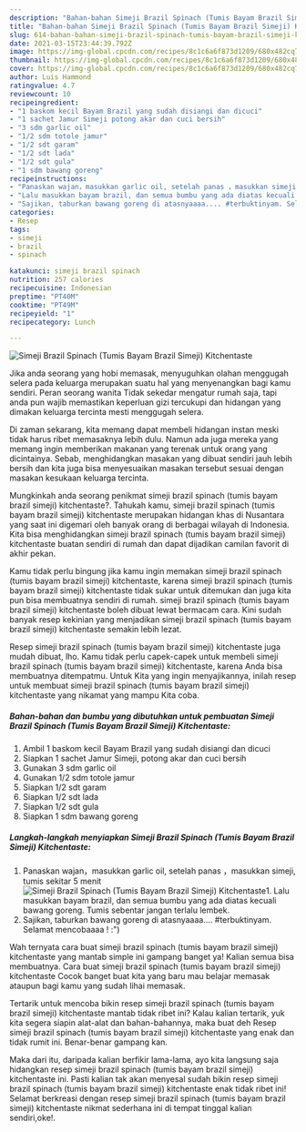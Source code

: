 ```yaml
---
description: "Bahan-bahan Simeji Brazil Spinach (Tumis Bayam Brazil Simeji) Kitchentaste Sederhana Untuk Jualan"
title: "Bahan-bahan Simeji Brazil Spinach (Tumis Bayam Brazil Simeji) Kitchentaste Sederhana Untuk Jualan"
slug: 614-bahan-bahan-simeji-brazil-spinach-tumis-bayam-brazil-simeji-kitchentaste-sederhana-untuk-jualan
date: 2021-03-15T23:44:39.792Z
image: https://img-global.cpcdn.com/recipes/8c1c6a6f873d1209/680x482cq70/simeji-brazil-spinach-tumis-bayam-brazil-simeji-kitchentaste-foto-resep-utama.jpg
thumbnail: https://img-global.cpcdn.com/recipes/8c1c6a6f873d1209/680x482cq70/simeji-brazil-spinach-tumis-bayam-brazil-simeji-kitchentaste-foto-resep-utama.jpg
cover: https://img-global.cpcdn.com/recipes/8c1c6a6f873d1209/680x482cq70/simeji-brazil-spinach-tumis-bayam-brazil-simeji-kitchentaste-foto-resep-utama.jpg
author: Luis Hammond
ratingvalue: 4.7
reviewcount: 10
recipeingredient:
- "1 baskom kecil Bayam Brazil yang sudah disiangi dan dicuci"
- "1 sachet Jamur Simeji potong akar dan cuci bersih"
- "3 sdm garlic oil"
- "1/2 sdm totole jamur"
- "1/2 sdt garam"
- "1/2 sdt lada"
- "1/2 sdt gula"
- "1 sdm bawang goreng"
recipeinstructions:
- "Panaskan wajan，masukkan garlic oil, setelah panas ，masukkan simeji, tumis sekitar 5 menit"
- "Lalu masukkan bayam brazil, dan semua bumbu yang ada diatas kecuali bawang goreng. Tumis sebentar jangan terlalu lembek."
- "Sajikan, taburkan bawang goreng di atasnyaaaa.... #terbuktinyam. Selamat mencobaaaa ! :&#34;)"
categories:
- Resep
tags:
- simeji
- brazil
- spinach

katakunci: simeji brazil spinach 
nutrition: 257 calories
recipecuisine: Indonesian
preptime: "PT40M"
cooktime: "PT49M"
recipeyield: "1"
recipecategory: Lunch

---
```



![Simeji Brazil Spinach (Tumis Bayam Brazil Simeji) Kitchentaste](https://img-global.cpcdn.com/recipes/8c1c6a6f873d1209/680x482cq70/simeji-brazil-spinach-tumis-bayam-brazil-simeji-kitchentaste-foto-resep-utama.jpg)

Jika anda seorang yang hobi memasak, menyuguhkan olahan menggugah selera pada keluarga merupakan suatu hal yang menyenangkan bagi kamu sendiri. Peran seorang  wanita Tidak sekedar mengatur rumah saja, tapi anda pun wajib memastikan keperluan gizi tercukupi dan hidangan yang dimakan keluarga tercinta mesti menggugah selera.

Di zaman  sekarang, kita memang dapat membeli hidangan instan meski tidak harus ribet memasaknya lebih dulu. Namun ada juga mereka yang memang ingin memberikan makanan yang terenak untuk orang yang dicintainya. Sebab, menghidangkan masakan yang dibuat sendiri jauh lebih bersih dan kita juga bisa menyesuaikan masakan tersebut sesuai dengan masakan kesukaan keluarga tercinta. 



Mungkinkah anda seorang penikmat simeji brazil spinach (tumis bayam brazil simeji) kitchentaste?. Tahukah kamu, simeji brazil spinach (tumis bayam brazil simeji) kitchentaste merupakan hidangan khas di Nusantara yang saat ini digemari oleh banyak orang di berbagai wilayah di Indonesia. Kita bisa menghidangkan simeji brazil spinach (tumis bayam brazil simeji) kitchentaste buatan sendiri di rumah dan dapat dijadikan camilan favorit di akhir pekan.

Kamu tidak perlu bingung jika kamu ingin memakan simeji brazil spinach (tumis bayam brazil simeji) kitchentaste, karena simeji brazil spinach (tumis bayam brazil simeji) kitchentaste tidak sukar untuk ditemukan dan juga kita pun bisa membuatnya sendiri di rumah. simeji brazil spinach (tumis bayam brazil simeji) kitchentaste boleh dibuat lewat bermacam cara. Kini sudah banyak resep kekinian yang menjadikan simeji brazil spinach (tumis bayam brazil simeji) kitchentaste semakin lebih lezat.

Resep simeji brazil spinach (tumis bayam brazil simeji) kitchentaste juga mudah dibuat, lho. Kamu tidak perlu capek-capek untuk membeli simeji brazil spinach (tumis bayam brazil simeji) kitchentaste, karena Anda bisa membuatnya ditempatmu. Untuk Kita yang ingin menyajikannya, inilah resep untuk membuat simeji brazil spinach (tumis bayam brazil simeji) kitchentaste yang nikamat yang mampu Kita coba.

<!--inarticleads1-->

##### Bahan-bahan dan bumbu yang dibutuhkan untuk pembuatan Simeji Brazil Spinach (Tumis Bayam Brazil Simeji) Kitchentaste:

1. Ambil 1 baskom kecil Bayam Brazil yang sudah disiangi dan dicuci
1. Siapkan 1 sachet Jamur Simeji, potong akar dan cuci bersih
1. Gunakan 3 sdm garlic oil
1. Gunakan 1/2 sdm totole jamur
1. Siapkan 1/2 sdt garam
1. Siapkan 1/2 sdt lada
1. Siapkan 1/2 sdt gula
1. Siapkan 1 sdm bawang goreng




<!--inarticleads2-->

##### Langkah-langkah menyiapkan Simeji Brazil Spinach (Tumis Bayam Brazil Simeji) Kitchentaste:

1. Panaskan wajan，masukkan garlic oil, setelah panas ，masukkan simeji, tumis sekitar 5 menit
<img src="https://img-global.cpcdn.com/steps/1081b9b97c3d8c90/160x128cq70/simeji-brazil-spinach-tumis-bayam-brazil-simeji-kitchentaste-langkah-memasak-1-foto.jpg" alt="Simeji Brazil Spinach (Tumis Bayam Brazil Simeji) Kitchentaste">1. Lalu masukkan bayam brazil, dan semua bumbu yang ada diatas kecuali bawang goreng. Tumis sebentar jangan terlalu lembek.
1. Sajikan, taburkan bawang goreng di atasnyaaaa.... #terbuktinyam. Selamat mencobaaaa ! :&#34;)




Wah ternyata cara buat simeji brazil spinach (tumis bayam brazil simeji) kitchentaste yang mantab simple ini gampang banget ya! Kalian semua bisa membuatnya. Cara buat simeji brazil spinach (tumis bayam brazil simeji) kitchentaste Cocok banget buat kita yang baru mau belajar memasak ataupun bagi kamu yang sudah lihai memasak.

Tertarik untuk mencoba bikin resep simeji brazil spinach (tumis bayam brazil simeji) kitchentaste mantab tidak ribet ini? Kalau kalian tertarik, yuk kita segera siapin alat-alat dan bahan-bahannya, maka buat deh Resep simeji brazil spinach (tumis bayam brazil simeji) kitchentaste yang enak dan tidak rumit ini. Benar-benar gampang kan. 

Maka dari itu, daripada kalian berfikir lama-lama, ayo kita langsung saja hidangkan resep simeji brazil spinach (tumis bayam brazil simeji) kitchentaste ini. Pasti kalian tak akan menyesal sudah bikin resep simeji brazil spinach (tumis bayam brazil simeji) kitchentaste enak tidak ribet ini! Selamat berkreasi dengan resep simeji brazil spinach (tumis bayam brazil simeji) kitchentaste nikmat sederhana ini di tempat tinggal kalian sendiri,oke!.

